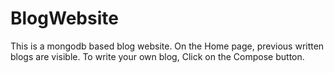 # BlogWebsite
This is a mongodb based blog website.
On the Home page, previous written blogs are visible. To write your own blog, Click on the Compose button.
